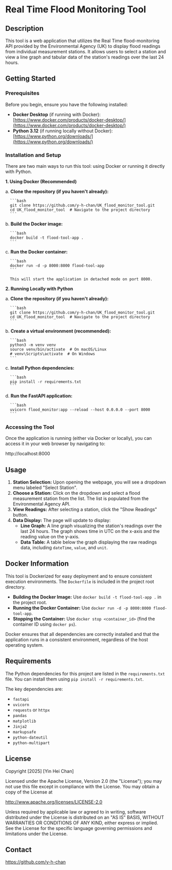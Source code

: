 # Real Time Flood Monitoring Tool

## Description

This tool is a web application that utilizes the Real Time flood-monitoring API provided by the Environmental Agency (UK) to display flood readings from individual measurement stations.  It allows users to select a station and view a line graph and tabular data of the station's readings over the last 24 hours.

## Getting Started

### Prerequisites

Before you begin, ensure you have the following installed:

*   **Docker Desktop** (if running with Docker):  [https://www.docker.com/products/docker-desktop/](https://www.docker.com/products/docker-desktop/)
*   **Python 3.12** (if running locally without Docker): [https://www.python.org/downloads/](https://www.python.org/downloads/)

### Installation and Setup

There are two main ways to run this tool: using Docker or running it directly with Python.

**1. Using Docker (Recommended)**

   a. **Clone the repository (if you haven't already):**

      ```bash
      git clone https://github.com/y-h-chan/UK_flood_monitor_tool.git
      cd UK_flood_monitor_tool  # Navigate to the project directory
      ```

   b. **Build the Docker image:**

      ```bash
      docker build -t flood-tool-app .
      ```

   c. **Run the Docker container:**

      ```bash
      docker run -d -p 8000:8000 flood-tool-app
      ```

      This will start the application in detached mode on port 8000.

**2. Running Locally with Python**

   a. **Clone the repository (if you haven't already):**

      ```bash
      git clone https://github.com/y-h-chan/UK_flood_monitor_tool.git 
      cd UK_flood_monitor_tool  # Navigate to the project directory
      ```

   b. **Create a virtual environment (recommended):**

      ```bash
      python3 -m venv venv
      source venv/bin/activate  # On macOS/Linux
      # venv\Scripts\activate  # On Windows
      ```

   c. **Install Python dependencies:**

      ```bash
      pip install -r requirements.txt
      ```

   d. **Run the FastAPI application:**

      ```bash
      uvicorn flood_monitor:app --reload --host 0.0.0.0 --port 8000
      ```


### Accessing the Tool

Once the application is running (either via Docker or locally), you can access it in your web browser by navigating to:

http://localhost:8000

## Usage

1.  **Station Selection:** Upon opening the webpage, you will see a dropdown menu labeled "Select Station".
2.  **Choose a Station:** Click on the dropdown and select a flood measurement station from the list. The list is populated from the Environmental Agency API.
3.  **View Readings:** After selecting a station, click the "Show Readings" button.
4.  **Data Display:** The page will update to display:
    *   **Line Graph:** A line graph visualizing the station's readings over the last 24 hours. The graph shows time in UTC on the x-axis and the reading value on the y-axis.
    *   **Data Table:**  A table below the graph displaying the raw readings data, including `dateTime`, `value`, and `unit`.

## Docker Information

This tool is Dockerized for easy deployment and to ensure consistent execution environments. The `Dockerfile` is included in the project root directory.

*   **Building the Docker Image:**  Use `docker build -t flood-tool-app .` in the project root.
*   **Running the Docker Container:** Use `docker run -d -p 8000:8000 flood-tool-app`.
*   **Stopping the Container:**  Use `docker stop <container_id>` (find the container ID using `docker ps`).

Docker ensures that all dependencies are correctly installed and that the application runs in a consistent environment, regardless of the host operating system.

## Requirements

The Python dependencies for this project are listed in the `requirements.txt` file.  You can install them using `pip install -r requirements.txt`.

The key dependencies are:

*   `fastapi`
*   `uvicorn`
*   `requests` or `httpx`
*   `pandas`
*   `matplotlib`
*   `Jinja2`
*   `markupsafe`
*   `python-dateutil`
*   `python-multipart`

## License

Copyright [2025] [Yin Hei Chan]

Licensed under the Apache License, Version 2.0 (the "License");
you may not use this file except in compliance with the License.
You may obtain a copy of the License at

  http://www.apache.org/licenses/LICENSE-2.0

Unless required by applicable law or agreed to in writing, software
distributed under the License is distributed on an "AS IS" BASIS,
WITHOUT WARRANTIES OR CONDITIONS OF ANY KIND, either express or implied.
See the License for the specific language governing permissions and
limitations under the License.

## Contact

https://github.com/y-h-chan